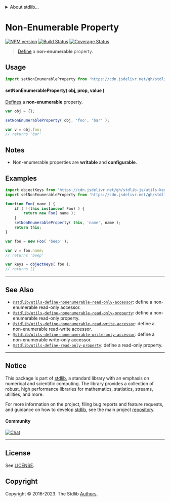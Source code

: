 <!--

@license Apache-2.0

Copyright (c) 2018 The Stdlib Authors.

Licensed under the Apache License, Version 2.0 (the "License");
you may not use this file except in compliance with the License.
You may obtain a copy of the License at

   http://www.apache.org/licenses/LICENSE-2.0

Unless required by applicable law or agreed to in writing, software
distributed under the License is distributed on an "AS IS" BASIS,
WITHOUT WARRANTIES OR CONDITIONS OF ANY KIND, either express or implied.
See the License for the specific language governing permissions and
limitations under the License.

-->


<details>
  <summary>
    About stdlib...
  </summary>
  <p>We believe in a future in which the web is a preferred environment for numerical computation. To help realize this future, we've built stdlib. stdlib is a standard library, with an emphasis on numerical and scientific computation, written in JavaScript (and C) for execution in browsers and in Node.js.</p>
  <p>The library is fully decomposable, being architected in such a way that you can swap out and mix and match APIs and functionality to cater to your exact preferences and use cases.</p>
  <p>When you use stdlib, you can be absolutely certain that you are using the most thorough, rigorous, well-written, studied, documented, tested, measured, and high-quality code out there.</p>
  <p>To join us in bringing numerical computing to the web, get started by checking us out on <a href="https://github.com/stdlib-js/stdlib">GitHub</a>, and please consider <a href="https://opencollective.com/stdlib">financially supporting stdlib</a>. We greatly appreciate your continued support!</p>
</details>

# Non-Enumerable Property

[![NPM version][npm-image]][npm-url] [![Build Status][test-image]][test-url] [![Coverage Status][coverage-image]][coverage-url] <!-- [![dependencies][dependencies-image]][dependencies-url] -->

> [Define][@stdlib/utils/define-property] a **non-enumerable** property.



<section class="usage">

## Usage

```javascript
import setNonEnumerableProperty from 'https://cdn.jsdelivr.net/gh/stdlib-js/utils-define-nonenumerable-property@v0.1.1-deno/mod.js';
```

#### setNonEnumerableProperty( obj, prop, value )

[Defines][@stdlib/utils/define-property] a **non-enumerable** property.

```javascript
var obj = {};

setNonEnumerableProperty( obj, 'foo', 'bar' );

var v = obj.foo;
// returns 'bar'
```

</section>

<!-- /.usage -->

<section class="notes">

## Notes

-   Non-enumerable properties are **writable** and **configurable**.

</section>

<!-- /.notes -->

<section class="examples">

## Examples

<!-- eslint no-undef: "error" -->

```javascript
import objectKeys from 'https://cdn.jsdelivr.net/gh/stdlib-js/utils-keys@deno/mod.js';
import setNonEnumerableProperty from 'https://cdn.jsdelivr.net/gh/stdlib-js/utils-define-nonenumerable-property@v0.1.1-deno/mod.js';

function Foo( name ) {
    if ( !(this instanceof Foo) ) {
        return new Foo( name );
    }
    setNonEnumerableProperty( this, 'name', name );
    return this;
}

var foo = new Foo( 'beep' );

var v = foo.name;
// returns 'beep'

var keys = objectKeys( foo );
// returns []
```

</section>

<!-- /.examples -->

<!-- Section for related `stdlib` packages. Do not manually edit this section, as it is automatically populated. -->

<section class="related">

* * *

## See Also

-   <span class="package-name">[`@stdlib/utils-define-nonenumerable-read-only-accessor`][@stdlib/utils/define-nonenumerable-read-only-accessor]</span><span class="delimiter">: </span><span class="description">define a non-enumerable read-only accessor.</span>
-   <span class="package-name">[`@stdlib/utils-define-nonenumerable-read-only-property`][@stdlib/utils/define-nonenumerable-read-only-property]</span><span class="delimiter">: </span><span class="description">define a non-enumerable read-only property.</span>
-   <span class="package-name">[`@stdlib/utils-define-nonenumerable-read-write-accessor`][@stdlib/utils/define-nonenumerable-read-write-accessor]</span><span class="delimiter">: </span><span class="description">define a non-enumerable read-write accessor.</span>
-   <span class="package-name">[`@stdlib/utils-define-nonenumerable-write-only-accessor`][@stdlib/utils/define-nonenumerable-write-only-accessor]</span><span class="delimiter">: </span><span class="description">define a non-enumerable write-only accessor.</span>
-   <span class="package-name">[`@stdlib/utils-define-read-only-property`][@stdlib/utils/define-read-only-property]</span><span class="delimiter">: </span><span class="description">define a read-only property.</span>

</section>

<!-- /.related -->

<!-- Section for all links. Make sure to keep an empty line after the `section` element and another before the `/section` close. -->


<section class="main-repo" >

* * *

## Notice

This package is part of [stdlib][stdlib], a standard library with an emphasis on numerical and scientific computing. The library provides a collection of robust, high performance libraries for mathematics, statistics, streams, utilities, and more.

For more information on the project, filing bug reports and feature requests, and guidance on how to develop [stdlib][stdlib], see the main project [repository][stdlib].

#### Community

[![Chat][chat-image]][chat-url]

---

## License

See [LICENSE][stdlib-license].


## Copyright

Copyright &copy; 2016-2023. The Stdlib [Authors][stdlib-authors].

</section>

<!-- /.stdlib -->

<!-- Section for all links. Make sure to keep an empty line after the `section` element and another before the `/section` close. -->

<section class="links">

[npm-image]: http://img.shields.io/npm/v/@stdlib/utils-define-nonenumerable-property.svg
[npm-url]: https://npmjs.org/package/@stdlib/utils-define-nonenumerable-property

[test-image]: https://github.com/stdlib-js/utils-define-nonenumerable-property/actions/workflows/test.yml/badge.svg?branch=v0.1.1
[test-url]: https://github.com/stdlib-js/utils-define-nonenumerable-property/actions/workflows/test.yml?query=branch:v0.1.1

[coverage-image]: https://img.shields.io/codecov/c/github/stdlib-js/utils-define-nonenumerable-property/main.svg
[coverage-url]: https://codecov.io/github/stdlib-js/utils-define-nonenumerable-property?branch=main

<!--

[dependencies-image]: https://img.shields.io/david/stdlib-js/utils-define-nonenumerable-property.svg
[dependencies-url]: https://david-dm.org/stdlib-js/utils-define-nonenumerable-property/main

-->

[chat-image]: https://img.shields.io/gitter/room/stdlib-js/stdlib.svg
[chat-url]: https://app.gitter.im/#/room/#stdlib-js_stdlib:gitter.im

[stdlib]: https://github.com/stdlib-js/stdlib

[stdlib-authors]: https://github.com/stdlib-js/stdlib/graphs/contributors

[umd]: https://github.com/umdjs/umd
[es-module]: https://developer.mozilla.org/en-US/docs/Web/JavaScript/Guide/Modules

[deno-url]: https://github.com/stdlib-js/utils-define-nonenumerable-property/tree/deno
[umd-url]: https://github.com/stdlib-js/utils-define-nonenumerable-property/tree/umd
[esm-url]: https://github.com/stdlib-js/utils-define-nonenumerable-property/tree/esm
[branches-url]: https://github.com/stdlib-js/utils-define-nonenumerable-property/blob/main/branches.md

[stdlib-license]: https://raw.githubusercontent.com/stdlib-js/utils-define-nonenumerable-property/main/LICENSE

[@stdlib/utils/define-property]: https://github.com/stdlib-js/utils-define-property/tree/deno

<!-- <related-links> -->

[@stdlib/utils/define-nonenumerable-read-only-accessor]: https://github.com/stdlib-js/utils-define-nonenumerable-read-only-accessor/tree/deno

[@stdlib/utils/define-nonenumerable-read-only-property]: https://github.com/stdlib-js/utils-define-nonenumerable-read-only-property/tree/deno

[@stdlib/utils/define-nonenumerable-read-write-accessor]: https://github.com/stdlib-js/utils-define-nonenumerable-read-write-accessor/tree/deno

[@stdlib/utils/define-nonenumerable-write-only-accessor]: https://github.com/stdlib-js/utils-define-nonenumerable-write-only-accessor/tree/deno

[@stdlib/utils/define-read-only-property]: https://github.com/stdlib-js/utils-define-read-only-property/tree/deno

<!-- </related-links> -->

</section>

<!-- /.links -->
